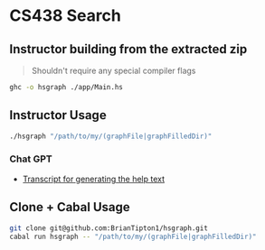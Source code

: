 # CS438 Search

##  Instructor building from the extracted zip
> Shouldn't require any special compiler flags
```bash
ghc -o hsgraph ./app/Main.hs
```
## Instructor Usage
```bash
./hsgraph "/path/to/my/(graphFile|graphFilledDir)"
```

### Chat GPT
 - [Transcript for generating the help text](https://chat.openai.com/share/9af8ee57-d54a-4ad2-a799-8bac8a9a7f88)

## Clone + Cabal Usage 
```bash
git clone git@github.com:BrianTipton1/hsgraph.git
cabal run hsgraph -- "/path/to/my/(graphFile|graphFilledDir)"
```